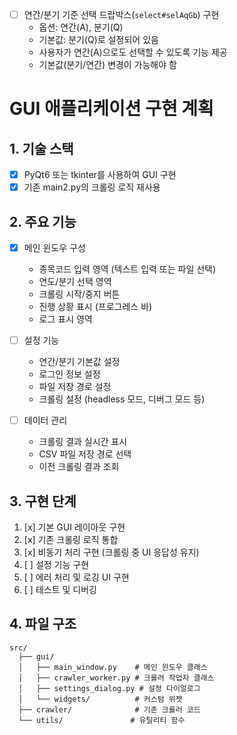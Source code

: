 - [ ] 연간/분기 기준 선택 드랍박스(`select#selAqGb`) 구현
    - 옵션: 연간(A), 분기(Q)
    - 기본값: 분기(Q)로 설정되어 있음
    - 사용자가 연간(A)으로도 선택할 수 있도록 기능 제공
    - 기본값(분기/연간) 변경이 가능해야 함

# GUI 애플리케이션 구현 계획

## 1. 기술 스택
- [x] PyQt6 또는 tkinter를 사용하여 GUI 구현
- [x] 기존 main2.py의 크롤링 로직 재사용

## 2. 주요 기능
- [x] 메인 윈도우 구성
    - 종목코드 입력 영역 (텍스트 입력 또는 파일 선택)
    - 연도/분기 선택 영역
    - 크롤링 시작/중지 버튼
    - 진행 상황 표시 (프로그레스 바)
    - 로그 표시 영역

- [ ] 설정 기능
    - 연간/분기 기본값 설정
    - 로그인 정보 설정
    - 파일 저장 경로 설정
    - 크롤링 설정 (headless 모드, 디버그 모드 등)

- [ ] 데이터 관리
    - 크롤링 결과 실시간 표시
    - CSV 파일 저장 경로 선택
    - 이전 크롤링 결과 조회

## 3. 구현 단계
1. [x] 기본 GUI 레이아웃 구현
2. [x] 기존 크롤링 로직 통합
3. [x] 비동기 처리 구현 (크롤링 중 UI 응답성 유지)
4. [ ] 설정 기능 구현
5. [ ] 에러 처리 및 로깅 UI 구현
6. [ ] 테스트 및 디버깅

## 4. 파일 구조
```
src/
  ├── gui/
  │   ├── main_window.py    # 메인 윈도우 클래스
  │   ├── crawler_worker.py # 크롤러 작업자 클래스
  │   ├── settings_dialog.py # 설정 다이얼로그
  │   └── widgets/          # 커스텀 위젯
  ├── crawler/              # 기존 크롤러 코드
  └── utils/               # 유틸리티 함수
```
